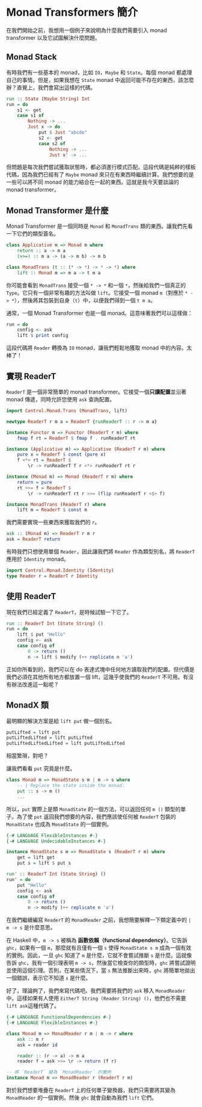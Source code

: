 # Monad Transformers 簡介

在我們開始之前，我想用一個例子來說明為什麼我們需要引入 monad transformer 以及它試圖解決什麼問題。

## Monad Stack

有時我們有一些基本的 monad，比如 `IO`，`Maybe` 和 `State`。每個 monad 都處理自己的事情。但是，如果我想在 `State` monad 中返回可能不存在的東西，該怎麼辦？直覺上，我們會寫出這樣的代碼。

```haskell
run :: State (Maybe String) Int
run = do
    s1 <- get
    case s1 of
        Nothing -> ...
        Just x -> do
            put $ Just "abcde"
            s2 <- get
            case s2 of
                Nothing -> ...
                Just x' -> ...
```

但問題是每次我們嘗試獲取狀態時，都必須進行模式匹配。這段代碼是純粹的樣板代碼，因為我們已經有了 `Maybe` monad 來只在有東西時繼續計算。我們想要的是一些可以將不同 monad 的能力結合在一起的東西。這就是我今天要談論的 monad transformer。

## Monad Transformer 是什麼

Monad Transformer 是一個同時是 `Monad` 和 `MonadTrans` 類的東西。讓我們先看一下它們的類型簽名。

```haskell
class Applicative m => Monad m where
    return :: a -> m a
    (>>=) :: m a -> (a -> m b) -> m b

class MonadTrans (t :: (* -> *) -> * -> *) where
    lift :: Monad m => m a -> t m a
```

你可能會看到 `MonadTrans` 接受一個 `* -> *` 和一個 `*`，然後給我們一個真正的 `Type`。它只有一個非常有趣的方法叫做 `lift`。它接受一個 monad `m`（對應於 `* -> *`），然後將其包裝到自身（`t`）中，以便我們得到一個 `t m a`。

通常，一個 Monad Transformer 也是一個 monad。這意味著我們可以這樣做：

```haskell
run = do 
    config <- ask
    lift $ print config
```

這段代碼將 `Reader` 轉換為 `IO` monad，讓我們輕鬆地獲取 monad 中的內容。太棒了！

## 實現 ReaderT

`ReaderT` 是一個非常簡單的 monad transformer。它接受一個**只讀配置**並沿著 monad 傳遞，同時允許您使用 `ask` 查詢配置。

```haskell
import Control.Monad.Trans (MonadTrans, lift)

newtype ReaderT r m a = ReaderT {runReaderT :: r -> m a}

instance Functor m => Functor (ReaderT r m) where
    fmap f rt = ReaderT $ fmap f . runReaderT rt

instance (Applicative m) => Applicative (ReaderT r m) where
    pure x = ReaderT $ const (pure x)
    f <*> rt = ReaderT $ 
        \r -> runReaderT f r <*> runReaderT rt r

instance (Monad m) => Monad (ReaderT r m) where
    return = pure
    rt >>= f = ReaderT $
        \r -> runReaderT rt r >>= (flip runReaderT r <$> f)

instance MonadTrans (ReaderT r) where
    lift m = ReaderT $ const m
```

我們需要實現一些東西來獲取我們的 `r`。

```haskell
ask :: (Monad m) => ReaderT r m r
ask = ReaderT return
```

有時我們只想使用單個 `Reader`，因此讓我們將 `Reader` 作為類型別名，將 `ReaderT` 應用於 `Identity` monad。

```haskell
import Control.Monad.Identity (Identity)
type Reader r = ReaderT r Identity
```

## 使用 ReaderT

現在我們已經定義了 `ReaderT`，是時候試驗一下它了。

```haskell
run :: ReaderT Int (State String) ()
run = do
    lift $ put "Hello"
    config <- ask
    case config of
        0 -> return ()
        n -> lift $ modify (++ replicate n 'a')
```

正如你所看到的，我們可以在 do 表達式塊中任何地方讀取我們的配置。但代價是我們必須在其他所有地方都放置一個 lift，這幾乎使我們的 `ReaderT` 不可用。有沒有辦法改進這一點呢？

## MonadX 類

最明顯的解決方案是給 `lift put` 做一個別名。

```haskell
putLifted = lift put
putLiftedLifted = lift putLifted
putLiftedLiftedLifted = lift putLiftedLifted
```

相當繁瑣，對吧？

讓我們看看 `put` 究竟是什麼。

```haskell
class Monad m => MonadState s m | m -> s where
    -- | Replace the state inside the monad.
    put :: s -> m ()
    ...
```

所以，`put` 實際上是類 `MonadState` 的一個方法，可以返回任何 `m ()` 類型的單子。為了使 `put` 返回我們想要的內容，我們應該使任何被 `ReaderT` 包裝的 `MonadState` 也成為 `MonadState` 的一個實例。

```haskell
{-# LANGUAGE FlexibleInstances #-}
{-# LANGUAGE UndecidableInstances #-}

instance MonadState s m => MonadState s (ReaderT r m) where
    get = lift get
    put s = lift $ put s

run' :: ReaderT Int (State String) ()
run' = do
    put "Hello"
    config <- ask
    case config of
        0 -> return ()
        n -> modify (++ replicate n 'a')
```
在我們繼續編寫 `ReaderT` 的 `MonadReader` 之前，我想簡要解釋一下類定義中的 `| m -> s` 是什麼意思。

在 Haskell 中，`m -> s` 被稱為 **函數依賴（functional dependency）**。它告訴 `ghc`，如果有一個 `m`，那麼就有且僅有一個 `s` 使得 `MonadState s m` 成為一個有效的實例。因此，一旦 `ghc` 知道了 `m` 是什麼，它就不會嘗試推斷 `s` 是什麼。這就像告訴 `ghc`，我有一個引理表明 `m -> s`，然後當它檢查你的類型時，`ghc` 將嘗試證明並使用這個引理。否則，在某些情況下，當 `s` 無法推斷出來時，`ghc` 將簡單地拋出一個錯誤，表示它不知道 `s` 是什麼。

好了，理論夠了，我們來寫代碼吧。我們需要將我們的 `ask` 移入 `MonadReader` 中，這樣如果有人使用 `EitherT String (Reader String) ()`，他們也不需要 `lift ask`這種代碼了。

```haskell
{-# LANGUAGE FunctionalDependencies #-}
{-# LANGUAGE FlexibleInstances #-}

class Monad m => MonadReader r m | m -> r where
    ask :: m r
    ask = reader id

    reader :: (r -> a) -> m a
    reader f = ask >>= \r -> return (f r)

-- 將 `ReaderT` 變為 `MonadReader` 的實例
instance Monad m => MonadReader r (ReaderT r m)
```

對於我們想要堆疊在 `ReaderT` 上的任何單子變換器，我們只需要將其變為 `MonadReader` 的一個實例。然後 `ghc` 就會自動為我們 `lift` 它們。
